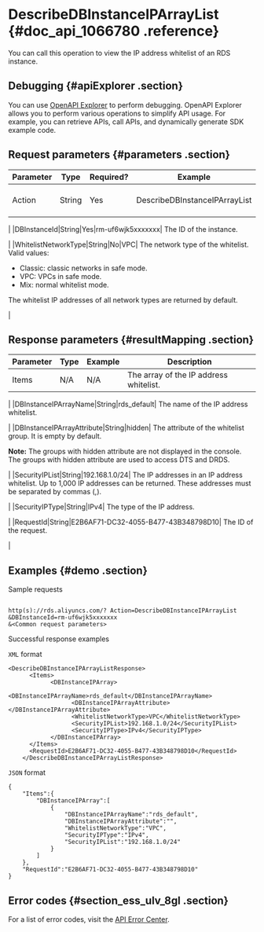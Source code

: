 # DescribeDBInstanceIPArrayList {#doc_api_1066780 .reference}

You can call this operation to view the IP address whitelist of an RDS instance.

## Debugging {#apiExplorer .section}

You can use [OpenAPI Explorer](https://api.aliyun.com/#product=Rds&api=DescribeDBInstanceIPArrayList) to perform debugging. OpenAPI Explorer allows you to perform various operations to simplify API usage. For example, you can retrieve APIs, call APIs, and dynamically generate SDK example code.

## Request parameters {#parameters .section}

|Parameter|Type|Required?|Example|Description|
|---------|----|---------|-------|-----------|
|Action|String|Yes|DescribeDBInstanceIPArrayList| The operation that you want to perform. Set this parameter to DescribeDBInstanceIPArrayList.

 |
|DBInstanceId|String|Yes|rm-uf6wjk5xxxxxxx| The ID of the instance.

 |
|WhitelistNetworkType|String|No|VPC| The network type of the whitelist. Valid values:

 -   Classic: classic networks in safe mode.
-   VPC: VPCs in safe mode.
-   Mix: normal whitelist mode.

 The whitelist IP addresses of all network types are returned by default.

 |

## Response parameters {#resultMapping .section}

|Parameter|Type|Example|Description|
|---------|----|-------|-----------|
|Items|N/A|N/A| The array of the IP address whitelist.

 |
|DBInstanceIPArrayName|String|rds\_default| The name of the IP address whitelist.

 |
|DBInstanceIPArrayAttribute|String|hidden| The attribute of the whitelist group. It is empty by default.

 **Note:** The groups with hidden attribute are not displayed in the console. The groups with hidden attribute are used to access DTS and DRDS.

 |
|SecurityIPList|String|192.168.1.0/24| The IP addresses in an IP address whitelist. Up to 1,000 IP addresses can be returned. These addresses must be separated by commas \(,\).

 |
|SecurityIPType|String|IPv4| The type of the IP address.

 |
|RequestId|String|E2B6AF71-DC32-4055-B477-43B348798D10| The ID of the request.

 |

## Examples {#demo .section}

Sample requests

``` {#request_demo}

http(s)://rds.aliyuncs.com/? Action=DescribeDBInstanceIPArrayList
&DBInstanceId=rm-uf6wjk5xxxxxxx
&<Common request parameters>

```

Successful response examples

`XML` format

``` {#codeblock_pk5_7k2_2c3}
<DescribeDBInstanceIPArrayListResponse>
	  <Items>
		    <DBInstanceIPArray>
			      <DBInstanceIPArrayName>rds_default</DBInstanceIPArrayName>
			      <DBInstanceIPArrayAttribute></DBInstanceIPArrayAttribute>
			      <WhitelistNetworkType>VPC</WhitelistNetworkType>
			      <SecurityIPList>192.168.1.0/24</SecurityIPList>
			      <SecurityIPType>IPv4</SecurityIPType>
		    </DBInstanceIPArray>
	  </Items>
	  <RequestId>E2B6AF71-DC32-4055-B477-43B348798D10</RequestId>
    </DescribeDBInstanceIPArrayListResponse>
```

`JSON` format

``` {#codeblock_s2k_shr_27j}
{
	"Items":{
		"DBInstanceIPArray":[
			{
				"DBInstanceIPArrayName":"rds_default",
				"DBInstanceIPArrayAttribute":"",
				"WhitelistNetworkType":"VPC",
				"SecurityIPType":"IPv4",
				"SecurityIPList":"192.168.1.0/24"
			}
		]
	},
	"RequestId":"E2B6AF71-DC32-4055-B477-43B348798D10"
}
```

## Error codes {#section_ess_ulv_8gl .section}

For a list of error codes, visit the [API Error Center](https://error-center.alibabacloud.com/status/product/Rds).

